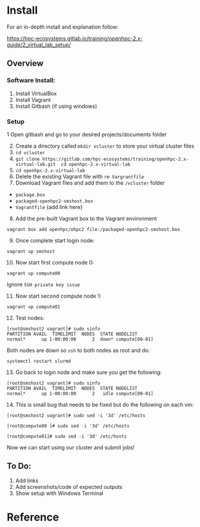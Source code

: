 # Install

For an in-depth install and explanation follow:

https://hpc-ecosystems.gitlab.io/training/openhpc-2.x-guide/2_virtual_lab_setup/

## Overview

### Software Install:
1. Install VirtualBox
2. Install Vagrant
3. Install Gitbash (if using windows)

### Setup 

1 Open gitbash and go to your desired projects/documents folder

2. Create a directory called `mkdir vcluster` to store your virtual cluster files
3. ```cd vcluster```
4. `git clone https://gitlab.com/hpc-ecosystems/training/openhpc-2.x-virtual-lab.git 
cd openhpc-2.x-virtual-lab`
5. `cd openhpc-2.x-virtual-lab`
6. Delete the existing Vagrant file with `rm Vargrantfile`
7. Download Vagrant files and add them to the `/vcluster` folder
- `package.box`
- `packaged-openhpc2-smshost.box`
- `Vagrantfile`
{add link here}
8. Add the pre-built Vagrant box to the Vagrant environment

```
vagrant box add openhpc/ohpc2 file:/packaged-openhpc2-smshost.box
```

9. Once complete start login node:

```
vagrant up smshost
```
10. Now start first compute node 0:

```
vagrant up compute00
```

Ignore `SSH private key issue`

11. Now start second compute node 1:

```
vagrant up compute01
```

12. Test nodes:

```
[root@smshost2 vagrant]# sudo sinfo
PARTITION AVAIL  TIMELIMIT  NODES  STATE NODELIST
normal*      up 1-00:00:00      2  down* compute[00-01]
```

Both nodes are down so `ssh` to both nodes as root and do:

```
systemctl restart slurmd
```

13. Go back to login node and make sure you get the following:

```
[root@smshost2 vagrant]# sudo sinfo
PARTITION AVAIL  TIMELIMIT  NODES  STATE NODELIST
normal*      up 1-00:00:00      2   idle compute[00-01]
```

14. This is small bug that needs to be fixed but do the following on each vm:

```
[root@smshost2 vagrant]# sudo sed -i '3d' /etc/hosts
```

```
[root@compute00 ]# sudo sed -i '3d' /etc/hosts
```

```
[root@compute01]# sudo sed -i '3d' /etc/hosts
```

Now we can start using our cluster and submit jobs!


## To Do:
1. Add links
2. Add screenshots/code of expected outputs
3. Show setup with Windows Terminal

# Reference 

